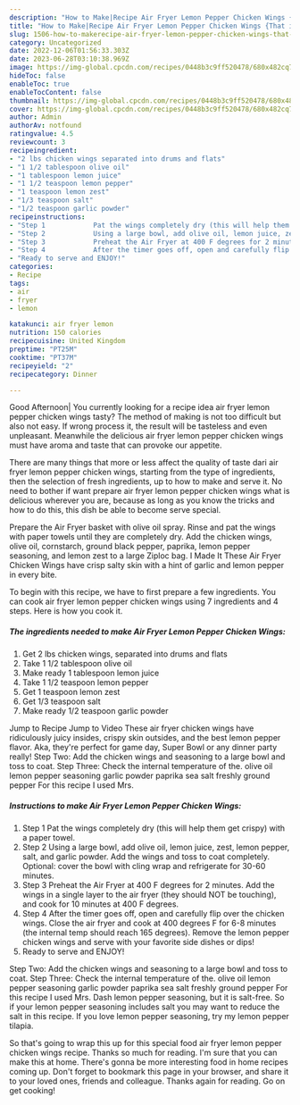 ```yaml
---
description: "How to Make|Recipe Air Fryer Lemon Pepper Chicken Wings {That is Special"
title: "How to Make|Recipe Air Fryer Lemon Pepper Chicken Wings {That is Special"
slug: 1506-how-to-makerecipe-air-fryer-lemon-pepper-chicken-wings-that-is-special
category: Uncategorized
date: 2022-12-06T01:56:33.303Z
date: 2023-06-28T03:10:38.969Z
image: https://img-global.cpcdn.com/recipes/0448b3c9ff520478/680x482cq70/air-fryer-lemon-pepper-chicken-wings-recipe-main-photo.jpg
hideToc: false
enableToc: true
enableTocContent: false
thumbnail: https://img-global.cpcdn.com/recipes/0448b3c9ff520478/680x482cq70/air-fryer-lemon-pepper-chicken-wings-recipe-main-photo.jpg
cover: https://img-global.cpcdn.com/recipes/0448b3c9ff520478/680x482cq70/air-fryer-lemon-pepper-chicken-wings-recipe-main-photo.jpg
author: Admin
authorAv: notfound
ratingvalue: 4.5
reviewcount: 3
recipeingredient:
- "2 lbs chicken wings separated into drums and flats"
- "1 1/2 tablespoon olive oil"
- "1 tablespoon lemon juice"
- "1 1/2 teaspoon lemon pepper"
- "1 teaspoon lemon zest"
- "1/3 teaspoon salt"
- "1/2 teaspoon garlic powder"
recipeinstructions:
- "Step 1            Pat the wings completely dry (this will help them get crispy) with a paper towel."
- "Step 2            Using a large bowl, add olive oil, lemon juice, zest, lemon pepper, salt, and garlic powder. Add the wings and toss to coat completely. Optional: cover the bowl with cling wrap and refrigerate for 30-60 minutes."
- "Step 3            Preheat the Air Fryer at 400 F degrees for 2 minutes. Add the wings in a single layer to the air fryer (they should NOT be touching), and cook for 10 minutes at 400 F degrees."
- "Step 4            After the timer goes off, open and carefully flip over the chicken wings. Close the air fryer and cook at 400 degrees F for 6-8 minutes (the internal temp should reach 165 degrees). Remove the lemon pepper chicken wings and serve with your favorite side dishes or dips!"
- "Ready to serve and ENJOY!"
categories:
- Recipe
tags:
- air
- fryer
- lemon

katakunci: air fryer lemon 
nutrition: 150 calories
recipecuisine: United Kingdom
preptime: "PT25M"
cooktime: "PT37M"
recipeyield: "2"
recipecategory: Dinner

---
```



Good Afternoon| You currently looking for a recipe idea air fryer lemon pepper chicken wings tasty? The method of making is not too difficult but also not easy. If wrong process it, the result will be tasteless and even unpleasant. Meanwhile the delicious air fryer lemon pepper chicken wings must have aroma and taste that can provoke our appetite.






There are many things that more or less affect the quality of taste dari air fryer lemon pepper chicken wings, starting from the type of ingredients, then the selection of fresh ingredients, up to how to make and serve it. No need to bother if want prepare air fryer lemon pepper chicken wings what is delicious wherever you are, because as long as you know the tricks and how to do this, this dish be able to become serve  special.


Prepare the Air Fryer basket with olive oil spray. Rinse and pat the wings with paper towels until they are completely dry. Add the chicken wings, olive oil, cornstarch, ground black pepper, paprika, lemon pepper seasoning, and lemon zest to a large Ziploc bag. I Made It These Air Fryer Chicken Wings have crisp salty skin with a hint of garlic and lemon pepper in every bite.


To begin with this recipe, we have to first prepare a few ingredients. You can cook air fryer lemon pepper chicken wings using 7 ingredients and 4 steps. Here is how you cook it.

<!--inarticleads1-->

##### The ingredients needed to make Air Fryer Lemon Pepper Chicken Wings:

1. Get 2 lbs chicken wings, separated into drums and flats
1. Take 1 1/2 tablespoon olive oil
1. Make ready 1 tablespoon lemon juice
1. Take 1 1/2 teaspoon lemon pepper
1. Get 1 teaspoon lemon zest
1. Get 1/3 teaspoon salt
1. Make ready 1/2 teaspoon garlic powder


Jump to Recipe Jump to Video These air fryer chicken wings have ridiculously juicy insides, crispy skin outsides, and the best lemon pepper flavor. Aka, they&#39;re perfect for game day, Super Bowl or any dinner party really! Step Two: Add the chicken wings and seasoning to a large bowl and toss to coat. Step Three: Check the internal temperature of the. olive oil lemon pepper seasoning garlic powder paprika sea salt freshly ground pepper For this recipe I used Mrs. 

<!--inarticleads2-->

##### Instructions to make Air Fryer Lemon Pepper Chicken Wings:

1. Step 1            Pat the wings completely dry (this will help them get crispy) with a paper towel.
1. Step 2            Using a large bowl, add olive oil, lemon juice, zest, lemon pepper, salt, and garlic powder. Add the wings and toss to coat completely. Optional: cover the bowl with cling wrap and refrigerate for 30-60 minutes.
1. Step 3            Preheat the Air Fryer at 400 F degrees for 2 minutes. Add the wings in a single layer to the air fryer (they should NOT be touching), and cook for 10 minutes at 400 F degrees.
1. Step 4            After the timer goes off, open and carefully flip over the chicken wings. Close the air fryer and cook at 400 degrees F for 6-8 minutes (the internal temp should reach 165 degrees). Remove the lemon pepper chicken wings and serve with your favorite side dishes or dips!
1. Ready to serve and ENJOY!

Step Two: Add the chicken wings and seasoning to a large bowl and toss to coat. Step Three: Check the internal temperature of the. olive oil lemon pepper seasoning garlic powder paprika sea salt freshly ground pepper For this recipe I used Mrs. Dash lemon pepper seasoning, but it is salt-free. So if your lemon pepper seasoning includes salt you may want to reduce the salt in this recipe. If you love lemon pepper seasoning, try my lemon pepper tilapia. 

So that's going to wrap this up for this special food air fryer lemon pepper chicken wings recipe. Thanks so much for reading. I'm sure that you can make this at home. There's gonna be more interesting food in home recipes coming up. Don't forget to bookmark this page in your browser, and share it to your loved ones, friends and colleague. Thanks again for reading. Go on get cooking!
